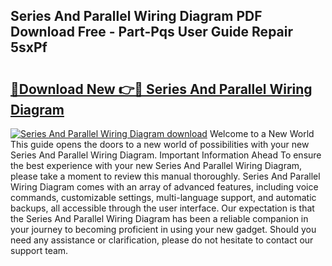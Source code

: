 ## Series And Parallel Wiring Diagram PDF Download Free - Part-Pqs User Guide Repair 5sxPf

# <h2><a href="http://dfoj8tf.blite.top/?on=Series+And+Parallel+Wiring+Diagram">🔗Download New 👉🔴 Series And Parallel Wiring Diagram</a></h2>

[![Series And Parallel Wiring Diagram download](https://i.imgur.com/lujVjoI.png)](http://dfoj8tf.blite.top/?on=Series+And+Parallel+Wiring+Diagram)
Welcome to a New World This guide opens the doors to a new world of possibilities with your new Series And Parallel Wiring Diagram. Important Information Ahead To ensure the best experience with your new Series And Parallel Wiring Diagram, please take a moment to review this manual thoroughly. Series And Parallel Wiring Diagram comes with an array of advanced features, including voice commands, customizable settings, multi-language support, and automatic backups, all accessible through the user interface. Our expectation is that the Series And Parallel Wiring Diagram has been a reliable companion in your journey to becoming proficient in using your new gadget. Should you need any assistance or clarification, please do not hesitate to contact our support team.
